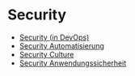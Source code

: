 # Security

- [Security (in DevOps)](./1_theorie/ÜbersichtSecInDevOps.md)
- [Security Automatisierung](./1_theorie/SecurityAutomatisierung.md)
- [Security Culture](./1_theorie/SecurityKultur.md)
- [Security Anwendungssicherheit](./1_theorie/Anwendungssicherheit.md)
